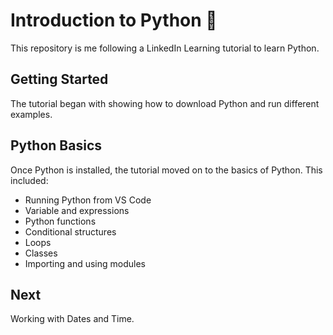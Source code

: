 # Introduction to Python :snake:

This repository is me following a LinkedIn Learning tutorial to learn Python.

## Getting Started

The tutorial began with showing how to download Python and run different examples.

## Python Basics

Once Python is installed, the tutorial moved on to the basics of Python. This included:
- Running Python from VS Code
- Variable and expressions
- Python functions
- Conditional structures
- Loops
- Classes
- Importing and using modules

## Next
Working with Dates and Time.
